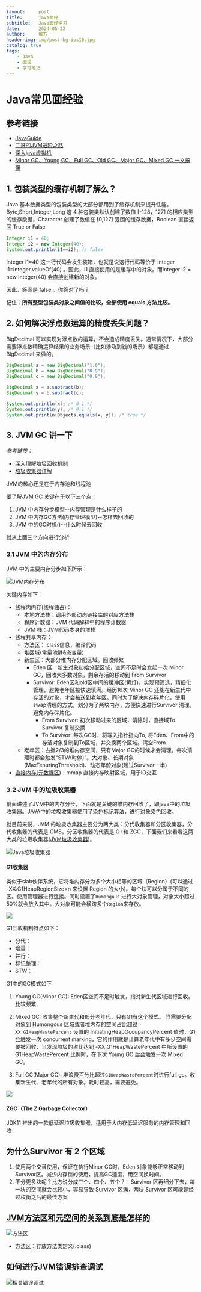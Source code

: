 ```yaml
---
layout:     post
title:      java面经
subtitle:   Java面经学习
date:       2024-05-22
author:     敬方
header-img: img/post-bg-ios10.jpg
catalog: true
tags:
    - Java
    - 面试
    - 学习笔记
---
```


# Java常见面经验

## 参考链接

- [JavaGuide](https://javaguide.cn/)
- [二哥的JVM进阶之路](https://javabetter.cn/jvm/)
- [深入java虚拟机](https://github.com/heibaiying/Full-Stack-Notes/blob/master/notes/Java_%E8%99%9A%E6%8B%9F%E6%9C%BA.md)
- [Minor GC、Young GC、Full GC、Old GC、Major GC、Mixed GC 一文搞懂](https://juejin.cn/post/7085174576950280200)


## 1. 包装类型的缓存机制了解么？

Java 基本数据类型的包装类型的大部分都用到了缓存机制来提升性能。Byte,Short,Integer,Long 这 4 种包装类默认创建了数值 [-128，127] 的相应类型的缓存数据，Character 创建了数值在 [0,127] 范围的缓存数据，Boolean 直接返回 True or False

```java
Integer i1 = 40;
Integer i2 = new Integer(40);
System.out.println(i1==i2); // false
```

Integer i1=40 这一行代码会发生装箱，也就是说这行代码等价于 Integer i1=Integer.valueOf(40) 。因此，i1 直接使用的是缓存中的对象。而Integer i2 = new Integer(40) 会直接创建新的对象。

因此，答案是 false 。你答对了吗？

记住：**所有整型包装类对象之间值的比较，全部使用 equals 方法比较。**

## 2. 如何解决浮点数运算的精度丢失问题？

BigDecimal 可以实现对浮点数的运算，不会造成精度丢失。通常情况下，大部分需要浮点数精确运算结果的业务场景（比如涉及到钱的场景）都是通过 BigDecimal 来做的。

```java
BigDecimal a = new BigDecimal("1.0");
BigDecimal b = new BigDecimal("0.9");
BigDecimal c = new BigDecimal("0.8");

BigDecimal x = a.subtract(b);
BigDecimal y = b.subtract(c);

System.out.println(x); /* 0.1 */
System.out.println(y); /* 0.1 */
System.out.println(Objects.equals(x, y)); /* true */

```

## 3. JVM GC 讲一下
_参考链接：_

- [深入理解垃圾回收机制](https://javabetter.cn/jvm/gc.html#survivor-%E5%8C%BA)
- [垃圾收集器详解](https://javabetter.cn/jvm/gc-collector.html#g1)

JVM的核心还是在于内存池和线程池


要了解JVM GC 关键在于以下三个点：

1. JVM 中内存分步模型--内存管理是什么样子的
2. JVM 中内存GC方法(内存管理模型)--怎样去回收的
3. JVM 中的GC时机()--什么时候去回收

就从上面三个方向进行分析

### 3.1 JVM 中的内存分布

JVM 中的主要内存分步如下所示：

![JVM内存分布](https://pdai.tech/images/jvm/java-jvm-overview.png)

关键内存如下：
- 线程内内存(线程独占)：
    - 本地方法栈：调用外部动态链接库的对应方法栈
    - 程序计数器：JVM 代码解释中的程序计数器
    - JVM 栈：JVM代码本身的堆栈
- 线程共享内存：
    - 方法区：.class信息，编译代码
    - 堆区域(常量池静&态变量)
    - 新生区：大部分堆内存分配区域。回收频繁
        - Eden 区：新生对象初始分配区域，空间不足时会发起一次 Minor GC，回收大多数对象，剩余存活的移动到 From Survivor
        - Survivor: Eden区和old区中间的缓冲区(黄灯)，实现预筛选，精细化管理，避免老年区被快速填满。经历16次  Minor GC 还能在新生代中存活的对象，才会被送到老年区。同时为了解决内存碎片化，使用swap清理的方式，划分为了两块内存，方便快速进行Survivor 清理。避免内存碎片化。
            - From Survivor: 初次移动过来的区域，清除时，直接域To Survivor 复制交换
            - To Survivor: 每次GC时，将写入指针指向To, 将Eden、From中的存活对象复制到To区域，并交换两个区域。清空From
    - 老年区：占据2/3的堆内存空间，只有Major GC的时候才会清理。每次清理时都会触发“STW(时停)”。大对象、长期对象(MaxTenuringThreshold)、动态年龄对象(超过Survivor一半)
- [直接内存(元数据区)](https://luoyoubao.gitbooks.io/jvm/content/chapter1/zhi-jie-nei-cun.html)：mmap 直接内存映射区域，用于IO交互


### 3.2 JVM 中的垃圾收集器
前面讲述了JVM中的内存分步，下面就是关键的堆内存回收了，即java中的垃圾收集器。JAVA中的垃圾收集器使用了染色标记算法，进行对象染色回收。

就目前来说，JVM 的垃圾收集器主要分为两大类：分代收集器和分区收集器，分代收集器的代表是 CMS，分区收集器的代表是 G1 和 ZGC，下面我们来看看这两大类的垃圾收集器([JVM垃圾收集器](https://javabetter.cn/jvm/gc-collector.html#cms))。

![Java垃圾收集器](https://cdn.tobebetterjavaer.com/stutymore/gc-collector-20231227143820.png)


#### G1收集器

类似于slab伙伴系统，它将堆内存分为多个大小相等的区域（Region）(可以通过 -XX:G1HeapRegionSize=n 来设置 Region 的大小)。每个块可以分属于不同的区。使用管理器进行连接。同时设置了`Humongous` 进行大对象管理，对象大小超过50%就会放入其中。大对象可能会横跨多个`Region`来存放。

![](https://cdn.tobebetterjavaer.com/stutymore/gc-collector-20231228213824.png)

G1回收机制特点如下：
- 分代：
- 增量：
- 并行：
- 标记整理：
- STW：


G1中的GC模式如下

1. Young GC(Minor GC): Eden区空间不足时触发，指对新生代区域进行回收。比较频繁

2. Mixed GC: 收集整个新生代和部分老年代，只有G1有这个模式。
当需要分配对象到 Humongous 区域或者堆内存的空间占比超过 `-XX:G1HeapWastePercent` 设置的 InitiatingHeapOccupancyPercent 值时，G1 会触发一次 concurrent marking，它的作用就是计算老年代中有多少空间需要被回收，当发现垃圾的占比达到 -XX:G1HeapWastePercent 中所设置的 G1HeapWastePercent 比例时，在下次 Young GC 后会触发一次 Mixed GC。

3. Full GC(Major GC): 堆浪费百分比超过`G1HeapWastePercent`时进行full gc。收集新生代、老年代的所有对象。耗时较高，需要避免。


![](https://cdn.tobebetterjavaer.com/stutymore/gc-collector-20231228215108.png)


#### ZGC（The Z Garbage Collector）

JDK11 推出的一款低延迟垃圾收集器，适用于大内存低延迟服务的内存管理和回收

## 为什么Survivor 有 2 个区域

1. 使用两个交替使用，保证在执行Minor GC时，Eden 对象能够正常移动到Survivor区。减少内存锁的使用，提高GC速度，用空间换时间。
2. 不分更多块呢？比方说分成三个、四个、五个？：Survivor 区再细分下去，每一块的空间就会比较小，容易导致 Survivor 区满，两块 Survivor 区可能是经过权衡之后的最佳方案


## [JVM方法区和元空间的关系到底是怎样的](https://zhuanlan.zhihu.com/p/344537168)


![方法区](https://pic3.zhimg.com/v2-ff3818b561f7cc42b17f312fc2dd116a_r.jpg)

- 方法区：存放方法类定义(.class)

## 如何进行JVM错误排查调试

![相关错误调试](https://pdai.tech/images/jvm/java-jvm-debug.png)
